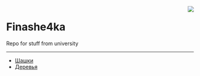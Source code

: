 <img src=https://sun9-16.userapi.com/c543101/v543101345/6ddca/kkkP5SBWYy8.jpg align="right"/>

# Finashe4ka
Repo for stuff from university 
***
* [Шашки](https://github.com/immortalBan/Finashe4ka/tree/master/%D0%BF%D1%80%D0%B0%D0%BA%D1%82%D0%B8%D0%BA%D0%B0%205%20%D0%B7%D0%B0%D1%89%D0%B8%D1%82%D0%B0 "ня")
* [Деревья](https://github.com/immortalBan/Finashe4ka/tree/master/%D0%BF%D1%80%D0%B0%D0%BA%D1%82%D0%B8%D0%BA%D0%B0%206 "работаю над этим")
